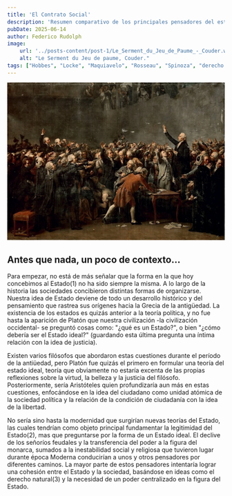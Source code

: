 ```yaml
---
title: 'El Contrato Social'
description: 'Resumen comparativo de los principales pensadores del estado-nación moderno.'
pubDate: 2025-06-14
author: Federico Rudolph
image:
    url: '../posts-content/post-1/Le_Serment_du_Jeu_de_Paume_-_Couder.webp'
    alt: "Le Serment du Jeu de paume, Couder."
tags: ["Hobbes", "Locke", "Maquiavelo", "Rosseau", "Spinoza", "derecho natural", "filosofía moderna", "filosofía política"]
---
```


![Le Serment du Jeu de Paume, Couder](../posts-content/post-1/Le_Serment_du_Jeu_de_Paume_-_Couder.webp)
## Antes que nada, un poco de contexto...

Para empezar, no está de más señalar que la forma en la que hoy concebimos al Estado(1) no ha sido siempre la misma. A lo largo de la historia las sociedades concibieron distintas formas de organizarse. Nuestra idea de Estado deviene de todo un desarrollo histórico y del pensamiento que rastrea sus orígenes hacia la Grecia de la antigüedad. La existencia de los estados es quizás anterior a la teoría política, y no fue hasta la aparición de Platón que nuestra civilización -la civilización occidental- se preguntó cosas como: "¿qué es un Estado?", o bien "¿cómo debería ser el Estado ideal?" (guardando esta última pregunta una íntima relación con la idea de justicia).

Existen varios filósofos que abordaron estas cuestiones durante el período de la antiüedad, pero Platón fue quizás el primero en formular una teoría del estado ideal, teoría que obviamente no estaría excenta de las propias reflexiones sobre la virtud, la belleza y la justicia del filósofo. Posteriormente, sería Aristóteles quien profundizaría aun más en estas cuestiones, enfocándose en la idea del ciudadano como unidad atómica de la sociedad política y la relación de la condición de ciudadanía con la idea de la libertad.

No sería sino hasta la modernidad que surgirían nuevas teorías del Estado, las cuales tendrían como objeto principal fundamentar la legitimidad del Estado(2), mas que preguntarse por la forma de un Estado ideal. El declive de los señoríos feudales y la transferencia del poder a la figura del monarca, sumados a la inestabilidad social y religiosa que tuvieron lugar durante época Moderna conducirían a unos y otros pensadores por diferentes caminos. La mayor parte de estos pensadores intentaría lograr una cohesión entre el Estado y la sociedad, basándose en ideas como el derecho natural(3) y la necesidad de un poder centralizado en la figura del Estado.